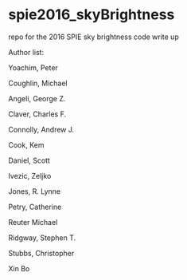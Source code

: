 # spie2016_skyBrightness
repo for the 2016 SPIE sky brightness code write up


Author list:

Yoachim, Peter 

Coughlin, Michael

Angeli, George Z.

Claver, Charles F.

Connolly, Andrew J.

Cook, Kem

Daniel, Scott

Ivezic, Zeljko

Jones, R. Lynne

Petry, Catherine

Reuter Michael

Ridgway, Stephen T.

Stubbs, Christopher

Xin Bo
